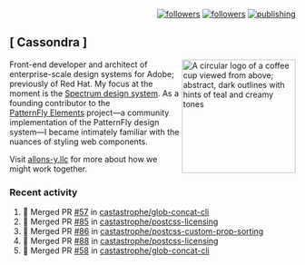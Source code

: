 <p align="right"><a rel="me" href="https://front-end.social/@castastrophe">
    <img alt="followers" title="Follow me on Mastodon" src="https://img.shields.io/mastodon/follow/109297102751309835?domain=https%3A%2F%2Ffront-end.social&label=Follow&logo=mastodon&logoColor=white&style=for-the-badge&labelColor=008080&color=006969"/></a>
  <a href="https://codepen.io/castastrophe/">
    <img alt="followers" title="Follow me on CodePen" src="https://img.shields.io/badge/23-1?color=640464&labelColor=7c007c&style=for-the-badge&logo=codepen&label=Follow"/></a>
<a href="https://castastrophe.medium.com/">
    <img alt="publishing" title="View articles on Medium" src="https://img.shields.io/badge/107-1?color=666&labelColor=444&label=subscribe&logo=medium&logoColor=white&style=for-the-badge"/></a>
</p>

## [&nbsp;Cassondra&nbsp;]

<img align="right" src="https://github-production-user-asset-6210df.s3.amazonaws.com/1840295/253016758-ba468774-1cd3-42c2-8f43-947b5eeb5edf.png" height="200" alt="A circular logo of a coffee cup viewed from above; abstract, dark outlines with hints of teal and creamy tones">

Front-end developer and architect of enterprise-scale design systems for Adobe; previously of Red Hat. My focus at the moment is the [Spectrum design system](https://github.com/adobe/spectrum-css). As a founding contributor to the [PatternFly&nbsp;Elements](https://github.com/patternfly/patternfly-elements) project&mdash;a community implementation of the PatternFly design system&mdash;I became intimately familiar with the nuances of styling web components.

Visit [allons-y.llc](http://allons-y.llc/) for more about how we might work together.

### Recent activity

<!--START_SECTION:activity-->
1. 🎉 Merged PR [#57](https://github.com/castastrophe/glob-concat-cli/pull/57) in [castastrophe/glob-concat-cli](https://github.com/castastrophe/glob-concat-cli)
2. 🎉 Merged PR [#85](https://github.com/castastrophe/postcss-licensing/pull/85) in [castastrophe/postcss-licensing](https://github.com/castastrophe/postcss-licensing)
3. 🎉 Merged PR [#86](https://github.com/castastrophe/postcss-custom-prop-sorting/pull/86) in [castastrophe/postcss-custom-prop-sorting](https://github.com/castastrophe/postcss-custom-prop-sorting)
4. 🎉 Merged PR [#88](https://github.com/castastrophe/postcss-licensing/pull/88) in [castastrophe/postcss-licensing](https://github.com/castastrophe/postcss-licensing)
5. 🎉 Merged PR [#58](https://github.com/castastrophe/glob-concat-cli/pull/58) in [castastrophe/glob-concat-cli](https://github.com/castastrophe/glob-concat-cli)
<!--END_SECTION:activity-->
